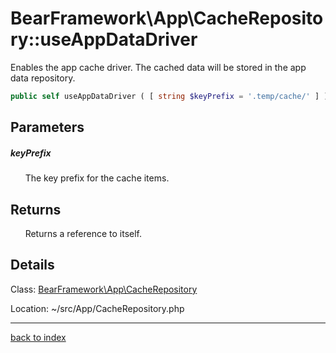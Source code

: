 # BearFramework\App\CacheRepository::useAppDataDriver

Enables the app cache driver. The cached data will be stored in the app data repository.

```php
public self useAppDataDriver ( [ string $keyPrefix = '.temp/cache/' ] )
```

## Parameters

##### keyPrefix

&nbsp;&nbsp;&nbsp;&nbsp;&nbsp;&nbsp;The key prefix for the cache items.

## Returns

&nbsp;&nbsp;&nbsp;&nbsp;&nbsp;&nbsp;Returns a reference to itself.

## Details

Class: [BearFramework\App\CacheRepository](bearframework.app.cacherepository.class.md)

Location: ~/src/App/CacheRepository.php

---

[back to index](index.md)

